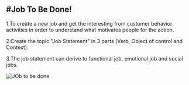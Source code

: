 #Job To Be Done!
---------------------

1.To create a new job and get the interesting from customer behavior activities in order to understand what motivates people for the action.

2.Create the topic "Job Statement" in 3 parts (Verb, Object of control and Context).

3.The job statement can derive to functional job, emotional job and social jobs.

![JOb to be done](https://user-images.githubusercontent.com/77845862/122632332-61700780-d0fc-11eb-8e8a-0b89c9b0f597.JPG)
